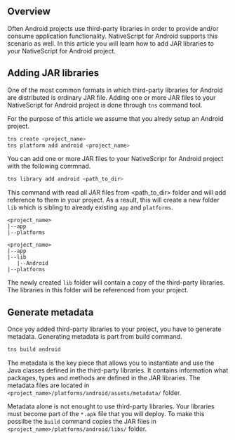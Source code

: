## Overview

Often Android projects use third-party libraries in order to provide and/or consume application functionality. NativeScript for Android supports this scenario as well. In this article you will learn how to add JAR libraries to your NativeScript for Android project.

## Adding JAR libraries

One of the most common formats in which third-party libraries for Android are distributed is ordinary JAR file. Adding one or more JAR files to your NativeScript for Android project is done through `tns` command tool.

For the purpose of this article we assume that you alredy setup an Android project.

```bash
tns create <project_name>
tns platform add android <project_name>
```

You can add one or more JAR files to your NativeScripr for Android project with the following commnad.

```bash
tns library add android <path_to_dir>
```

This command with read all JAR files from <path_to_dir> folder and will add reference to them in your project. As a result, this will create a new folder `lib` which is sibling to already existing `app` and `platforms`.

```
<project_name>
|--app
|--platforms
```
```
<project_name>
|--app
|--lib
   |--Android
|--platforms
```

The newly created `lib` folder will contain a copy of the third-party libraries. The libraries in this folder will be referenced from your project.

## Generate metadata

Once yoy added third-party libraries to your project, you have to generate metadata. Generating metadata is part from build command.

```bash
tns build android
```

The metadata is the key piece that allows you to instantiate and use the Java classes defined in the third-party libraries. It contains information what packages, types and methods are defined in the JAR libraries. The metadata files are located in `<project_name>/platforms/android/assets/metadata/` folder.

Metadata alone is not enought to use third-party libraries. Your libraries must become part of the `*.apk` file that you will deploy. To make this possilbe the `build` command copies the JAR files in `<project_name>/platforms/android/libs/` folder.

